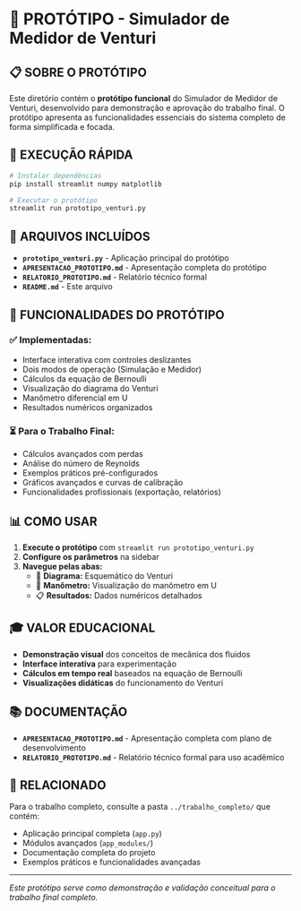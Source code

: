 # 🔬 PROTÓTIPO - Simulador de Medidor de Venturi

## 📋 **SOBRE O PROTÓTIPO**

Este diretório contém o **protótipo funcional** do Simulador de Medidor de Venturi, desenvolvido para demonstração e aprovação do trabalho final. O protótipo apresenta as funcionalidades essenciais do sistema completo de forma simplificada e focada.

## 🚀 **EXECUÇÃO RÁPIDA**

```bash
# Instalar dependências
pip install streamlit numpy matplotlib

# Executar o protótipo
streamlit run prototipo_venturi.py
```

## 📁 **ARQUIVOS INCLUÍDOS**

- **`prototipo_venturi.py`** - Aplicação principal do protótipo
- **`APRESENTACAO_PROTOTIPO.md`** - Apresentação completa do protótipo
- **`RELATORIO_PROTOTIPO.md`** - Relatório técnico formal
- **`README.md`** - Este arquivo

## 🎯 **FUNCIONALIDADES DO PROTÓTIPO**

### ✅ **Implementadas:**
- Interface interativa com controles deslizantes
- Dois modos de operação (Simulação e Medidor)
- Cálculos da equação de Bernoulli
- Visualização do diagrama do Venturi
- Manômetro diferencial em U
- Resultados numéricos organizados

### ⏳ **Para o Trabalho Final:**
- Cálculos avançados com perdas
- Análise do número de Reynolds
- Exemplos práticos pré-configurados
- Gráficos avançados e curvas de calibração
- Funcionalidades profissionais (exportação, relatórios)

## 📊 **COMO USAR**

1. **Execute o protótipo** com `streamlit run prototipo_venturi.py`
2. **Configure os parâmetros** na sidebar
3. **Navegue pelas abas:**
   - 📐 **Diagrama:** Esquemático do Venturi
   - 🔬 **Manômetro:** Visualização do manômetro em U
   - 📋 **Resultados:** Dados numéricos detalhados

## 🎓 **VALOR EDUCACIONAL**

- **Demonstração visual** dos conceitos de mecânica dos fluidos
- **Interface interativa** para experimentação
- **Cálculos em tempo real** baseados na equação de Bernoulli
- **Visualizações didáticas** do funcionamento do Venturi

## 📚 **DOCUMENTAÇÃO**

- **`APRESENTACAO_PROTOTIPO.md`** - Apresentação completa com plano de desenvolvimento
- **`RELATORIO_PROTOTIPO.md`** - Relatório técnico formal para uso acadêmico

## 🔗 **RELACIONADO**

Para o trabalho completo, consulte a pasta `../trabalho_completo/` que contém:
- Aplicação principal completa (`app.py`)
- Módulos avançados (`app_modules/`)
- Documentação completa do projeto
- Exemplos práticos e funcionalidades avançadas

---

*Este protótipo serve como demonstração e validação conceitual para o trabalho final completo.*
